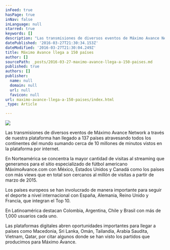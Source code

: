 ```yaml
---
inFeed: true
hasPage: true
inNav: false
inLanguage: null
starred: true
keywords: []
description: "Las transmisiones de diversos eventos de Máximo Avance Network \_a través de nuestra plataforma han llegado a 137 países atravesando todos los continentes del mundo sumando cerca de 10 millones de minutos vistos en la plataforma por internet.\_"
datePublished: '2016-03-27T21:30:34.153Z'
dateModified: '2016-03-27T21:30:04.249Z'
title: Máximo Avance llega a 150 países
author: []
sourcePath: _posts/2016-03-27-maximo-avance-llega-a-150-paises.md
published: true
authors: []
publisher:
  name: null
  domain: null
  url: null
  favicon: null
url: maximo-avance-llega-a-150-paises/index.html
_type: Article

---
```

![](https://the-grid-user-content.s3-us-west-2.amazonaws.com/a0c7716a-c561-4f1b-a9d7-dc96b2eafc4a.jpg)

Las transmisiones de diversos eventos de Máximo Avance Network  a través de nuestra plataforma han llegado a 137 países atravesando todos los continentes del mundo sumando cerca de 10 millones de minutos vistos en la plataforma por internet. 

En Norteamérica se concentra la mayor cantidad de visitas al streaming que generamos para el sitio especializado de fútbol americano MáximoAvance.com con México, Estados Unidos y Canadá como los países con más views que en total son cercanos al millón de visitas a partir de marzo de 2015\.

Los países europeos se han involucrado de manera importante para seguir el deporte a nivel internacional con España, Alemania, Reino Unido y Francia, que integran el Top 10\.

En Latinoamérica destacan Colombia, Argentina, Chile y Brasil con más de 1,000 usuarios cada uno.

Las plataformas digitales abren oportunidades importantes para llegar a países como Macedonia, Sri Lanka, Omán, Tailandia, Arabia Saudita, Vietnam, Qatar, por citar algunos donde se han visto los partidos que producimos para Máximo Avance.